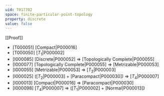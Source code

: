 ```yaml
---
uid: T017702
space: finite-particular-point-topology
property: discrete
value: false
---
```

[[Proof]]

* [T000051] [Compact|P000016]
* [T000050] [$T_1$|P000002]
* [I000085] [Discrete|P000052] => [Topologically Complete|P000055]
* [I000077] [Topologically Complete|P000055] => [Metrizable|P000053]
* [I000055] [Metrizable|P000053] => [$T_2$|P000003]
* [I000025] ([$T_2$|P000003] + [Paracompact|P000030]) => [$T_4$|P000007]
* [I000013] [Compact|P000016] => [Paracompact|P000030]
* [I000098] [$T_4$|P000007] => ([$T_1$|P000002] + [Normal|P000013])


